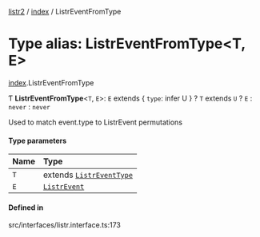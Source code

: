 [listr2](../README.md) / [index](../modules/index.md) / ListrEventFromType

# Type alias: ListrEventFromType<T, E\>

[index](../modules/index.md).ListrEventFromType

Ƭ **ListrEventFromType**<`T`, `E`\>: `E` extends { `type`: infer U  } ? `T` extends `U` ? `E` : `never` : `never`

Used to match event.type to ListrEvent permutations

#### Type parameters

| Name | Type |
| :------ | :------ |
| `T` | extends [`ListrEventType`](../enums/index.ListrEventType.md) |
| `E` | [`ListrEvent`](index.ListrEvent.md) |

#### Defined in

src/interfaces/listr.interface.ts:173
